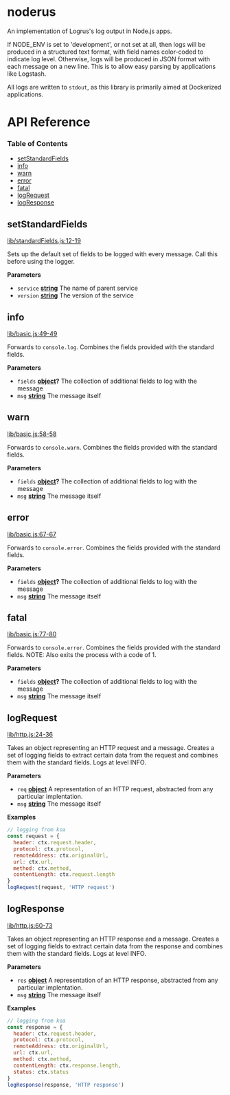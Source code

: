 # noderus
An implementation of Logrus's log output in Node.js apps.

If NODE_ENV is set to 'development', or not set at all, then logs will be produced in a structured text format, with field names color-coded to indicate log level.
Otherwise, logs will be produced in JSON format with each message on a new line. This is to allow easy parsing by applications like Logstash.

All logs are written to `stdout`, as this library is primarily aimed at Dockerized applications.

# API Reference
### Table of Contents

-   [setStandardFields](#setstandardfields)
-   [info](#info)
-   [warn](#warn)
-   [error](#error)
-   [fatal](#fatal)
-   [logRequest](#logrequest)
-   [logResponse](#logresponse)

## setStandardFields

[lib/standardFields.js:12-19](https://github.com/nicklanng/noderus/blob/05b8fca8708f8d2921b35857380776e7ed375c2c/lib/standardFields.js#L12-L19 "Source code on GitHub")

Sets up the default set of fields to be logged with every message.
Call this before using the logger.

**Parameters**

-   `service` **[string](https://developer.mozilla.org/en-US/docs/Web/JavaScript/Reference/Global_Objects/String)** The name of parent service
-   `version` **[string](https://developer.mozilla.org/en-US/docs/Web/JavaScript/Reference/Global_Objects/String)** The version of the service

## info

[lib/basic.js:49-49](https://github.com/nicklanng/noderus/blob/05b8fca8708f8d2921b35857380776e7ed375c2c/lib/basic.js#L49-L49 "Source code on GitHub")

Forwards to `console.log`.
Combines the fields provided with the standard fields.

**Parameters**

-   `fields` **[object](https://developer.mozilla.org/en-US/docs/Web/JavaScript/Reference/Global_Objects/Object)?** The collection of additional fields to log with the message
-   `msg` **[string](https://developer.mozilla.org/en-US/docs/Web/JavaScript/Reference/Global_Objects/String)** The message itself

## warn

[lib/basic.js:58-58](https://github.com/nicklanng/noderus/blob/05b8fca8708f8d2921b35857380776e7ed375c2c/lib/basic.js#L58-L58 "Source code on GitHub")

Forwards to `console.warn`.
Combines the fields provided with the standard fields.

**Parameters**

-   `fields` **[object](https://developer.mozilla.org/en-US/docs/Web/JavaScript/Reference/Global_Objects/Object)?** The collection of additional fields to log with the message
-   `msg` **[string](https://developer.mozilla.org/en-US/docs/Web/JavaScript/Reference/Global_Objects/String)** The message itself

## error

[lib/basic.js:67-67](https://github.com/nicklanng/noderus/blob/05b8fca8708f8d2921b35857380776e7ed375c2c/lib/basic.js#L67-L67 "Source code on GitHub")

Forwards to `console.error`.
Combines the fields provided with the standard fields.

**Parameters**

-   `fields` **[object](https://developer.mozilla.org/en-US/docs/Web/JavaScript/Reference/Global_Objects/Object)?** The collection of additional fields to log with the message
-   `msg` **[string](https://developer.mozilla.org/en-US/docs/Web/JavaScript/Reference/Global_Objects/String)** The message itself

## fatal

[lib/basic.js:77-80](https://github.com/nicklanng/noderus/blob/05b8fca8708f8d2921b35857380776e7ed375c2c/lib/basic.js#L77-L80 "Source code on GitHub")

Forwards to `console.error`.
Combines the fields provided with the standard fields.
NOTE: Also exits the process with a code of 1.

**Parameters**

-   `fields` **[object](https://developer.mozilla.org/en-US/docs/Web/JavaScript/Reference/Global_Objects/Object)?** The collection of additional fields to log with the message
-   `msg` **[string](https://developer.mozilla.org/en-US/docs/Web/JavaScript/Reference/Global_Objects/String)** The message itself

## logRequest

[lib/http.js:24-36](https://github.com/nicklanng/noderus/blob/05b8fca8708f8d2921b35857380776e7ed375c2c/lib/http.js#L24-L36 "Source code on GitHub")

Takes an object representing an HTTP request and a message.
Creates a set of logging fields to extract certain data from the request
and combines them with the standard fields.
Logs at level INFO.

**Parameters**

-   `req` **[object](https://developer.mozilla.org/en-US/docs/Web/JavaScript/Reference/Global_Objects/Object)** A representation of an HTTP request, abstracted from any particular implentation.
-   `msg` **[string](https://developer.mozilla.org/en-US/docs/Web/JavaScript/Reference/Global_Objects/String)** The message itself

**Examples**

```javascript
// logging from koa
const request = {
  header: ctx.request.header,
  protocol: ctx.protocol,
  remoteAddress: ctx.originalUrl,
  url: ctx.url,
  method: ctx.method,
  contentLength: ctx.request.length
}
logRequest(request, 'HTTP request')
```

## logResponse

[lib/http.js:60-73](https://github.com/nicklanng/noderus/blob/05b8fca8708f8d2921b35857380776e7ed375c2c/lib/http.js#L60-L73 "Source code on GitHub")

Takes an object representing an HTTP response and a message.
Creates a set of logging fields to extract certain data from the response
and combines them with the standard fields.
Logs at level INFO.

**Parameters**

-   `res` **[object](https://developer.mozilla.org/en-US/docs/Web/JavaScript/Reference/Global_Objects/Object)** A representation of an HTTP response, abstracted from any particular implentation.
-   `msg` **[string](https://developer.mozilla.org/en-US/docs/Web/JavaScript/Reference/Global_Objects/String)** The message itself

**Examples**

```javascript
// logging from koa
const response = {
  header: ctx.request.header,
  protocol: ctx.protocol,
  remoteAddress: ctx.originalUrl,
  url: ctx.url,
  method: ctx.method,
  contentLength: ctx.response.length,
  status: ctx.status
}
logResponse(response, 'HTTP response')
```
